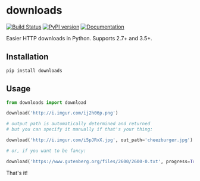 # downloads

[![Build Status](https://travis-ci.org/audy/downloads.svg?branch=master)](https://travis-ci.org/audy/downloads)
[![PyPI version](https://badge.fury.io/py/downloads.svg)](https://badge.fury.io/py/downloads)
[![Documentation](https://readthedocs.org/projects/downloads/badge/?version=latest)](http://downloads.rtfd.io/)

Easier HTTP downloads in Python. Supports 2.7+ and 3.5+.

## Installation

```
pip install downloads
```

## Usage

```python
from downloads import download

download('http://i.imgur.com/ij2h06p.png')

# output path is automatically determined and returned
# but you can specify it manually if that's your thing:

download('http://i.imgur.com/i5pJRxX.jpg', out_path='cheezburger.jpg')

# or, if you want to be fancy:

download('https://www.gutenberg.org/files/2600/2600-0.txt', progress=True)
```

That's it!

